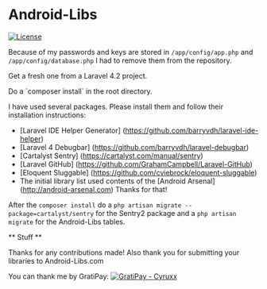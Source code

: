Android-Libs
============
[![License](http://img.shields.io/badge/license-GPL--2.0-green.svg)](http://choosealicense.com/licenses/gpl-2.0/)


Because of my passwords and keys are stored in `/app/config/app.php` and `/app/config/database.php` I had to remove them from the repository.

Get a fresh one from a Laravel 4.2 project.

Do a ´composer install` in the root directory.

I have used several packages. Please install them and follow their installation instructions:
* [Laravel IDE Helper Generator] (https://github.com/barryvdh/laravel-ide-helper)
* [Laravel 4 Debugbar] (https://github.com/barryvdh/laravel-debugbar)
* [Cartalyst Sentry] (https://cartalyst.com/manual/sentry)
* [Laravel GitHub] (https://github.com/GrahamCampbell/Laravel-GitHub)
* [Eloquent Sluggable] (https://github.com/cviebrock/eloquent-sluggable)
* The initial library list used contents of the [Android Arsenal] (http://android-arsenal.com) Thanks for that!


After the `composer install` do a `php artisan migrate --package=cartalyst/sentry` for the Sentry2 package and a `php artisan migrate` for the Android-Libs tables.


** Stuff **

Thanks for any contributions made!
Also thank you for submitting your libraries to Android-Libs.com

You can thank me by GratiPay: [![GratiPay - Cyruxx](http://img.shields.io/gratipay/Cyruxx.svg)](https://gratipay.com/Cyruxx/)
